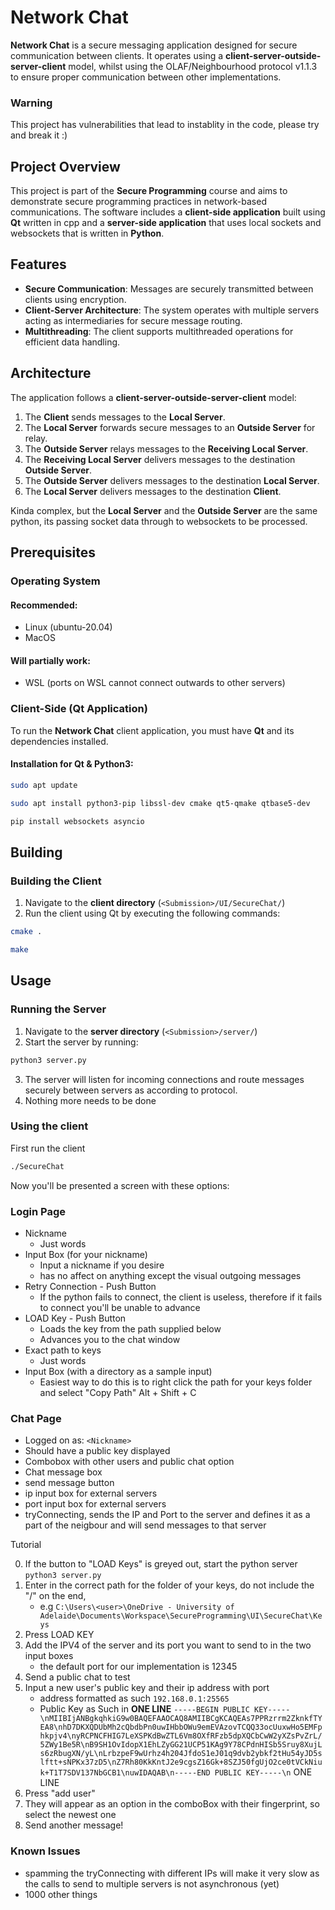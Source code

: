 # Network Chat

**Network Chat** is a secure messaging application designed for secure communication between clients. It operates using a **client-server-outside-server-client** model, whilst using the OLAF/Neighbourhood protocol v1.1.3 to ensure proper communication between other implementations.

### Warning

This project has vulnerabilities that lead to instablity in the code, please try and break it :)

## Project Overview

This project is part of the **Secure Programming** course and aims to demonstrate secure programming practices in network-based communications. The software includes a **client-side application** built using **Qt** written in cpp and a **server-side application** that uses local sockets and websockets that is written in **Python**.

## Features

- **Secure Communication**: Messages are securely transmitted between clients using encryption.
- **Client-Server Architecture**: The system operates with multiple servers acting as intermediaries for secure message routing.
- **Multithreading**: The client supports multithreaded operations for efficient data handling.

## Architecture

The application follows a **client-server-outside-server-client** model:
1. The **Client** sends messages to the **Local Server**.
2. The **Local Server** forwards secure messages to an **Outside Server** for relay.
3. The **Outside Server** relays messages to the **Receiving Local Server**.
4. The **Receiving Local Server** delivers messages to the destination **Outside Server**.
5. The **Outside Server** delivers messages to the destination **Local Server**.
5. The **Local Server** delivers messages to the destination **Client**.

Kinda complex, but the **Local Server** and the **Outside Server** are the same python, its passing socket data through to websockets to be processed.

## Prerequisites

### Operating System
#### Recommended:
- Linux (ubuntu-20.04)
- MacOS

#### Will partially work:
- WSL (ports on WSL cannot connect outwards to other servers)

### Client-Side (Qt Application)
To run the **Network Chat** client application, you must have **Qt** and its dependencies installed.

#### Installation for Qt & Python3:

```bash
sudo apt update
```
```bash
sudo apt install python3-pip libssl-dev cmake qt5-qmake qtbase5-dev
```
```bash
pip install websockets asyncio
```

## Building

### Building the Client

1. Navigate to the **client directory** (```<Submission>/UI/SecureChat/```)
2. Run the client using Qt by executing the following commands:

```bash
cmake .
```
```bash
make
```

## Usage

### Running the Server

1. Navigate to the **server directory** (```<Submission>/server/```)
2. Start the server by running:

```bash
python3 server.py
```

3. The server will listen for incoming connections and route messages securely between servers as according to protocol.
4. Nothing more needs to be done

### Using the client

First run the client

```bash
./SecureChat
```

Now you'll be presented a screen with these options:

### Login Page

- Nickname
   - Just words
- Input Box (for your nickname)
   - Input a nickname if you desire
   - has no affect on anything except the visual outgoing messages
- Retry Connection - Push Button
   - If the python fails to connect, the client is useless, therefore if it fails to connect you'll be unable to advance
- LOAD Key - Push Button
   - Loads the key from the path supplied below
   - Advances you to the chat window
- Exact path to keys
   - Just words
- Input Box (with a directory as a sample input)
   - Easiest way to do this is to right click the path for your keys folder and select "Copy Path" Alt + Shift + C


### Chat Page

- Logged on as: ``<Nickname>``
- Should have a public key displayed
- Combobox with other users and public chat option
- Chat message box
- send message button
- ip input box for external servers
- port input box for external servers
- tryConnecting, sends the IP and Port to the server and defines it as a part of the neigbour and will send messages to that server

Tutorial

0. If the button to "LOAD Keys" is greyed out, start the python server ``python3 server.py``
1. Enter in the correct path for the folder of your keys, do not include the "/" on the end,
   - e.g ``C:\Users\<user>\OneDrive - University of Adelaide\Documents\Workspace\SecureProgramming\UI\SecureChat\Keys``
2. Press LOAD KEY
3. Add the IPV4 of the server and its port you want to send to in the two input boxes
   - the default port for our implementation is 12345
4. Send a public chat to test
5. Input a new user's public key and their ip address with port
   - address formatted as such ```192.168.0.1:25565```
   - Public Key as Such in **ONE LINE** ```-----BEGIN PUBLIC KEY-----\nMIIBIjANBgkqhkiG9w0BAQEFAAOCAQ8AMIIBCgKCAQEAs7PPRzrrm2ZknkfTYEA8\nhD7DKXQDUbMh2cQbdbPn0uwIHbbOWu9emEVAzovTCQQ33ocUuxwHo5EMFphkpjv4\nyRCPNCFHIG7LeXSPKdBwZTL6Vm8OXfRFzb5dpXQCbCwW2yXZsPvZrL/5ZWy1Be5R\nB9SH1OvIdopX1EhLZyGG21UCP51KAg9Y78CPdnHISb5Sruy8XujLs6zRbugXN/yL\nLrbzpeF9wUrhz4h204JfdoS1eJ01q9dvb2ybkf2tHu54yJD5slftt+sNPKx37zD5\nZ7Rh80KkKntJ2e9cgsZ16Gk+8SZJ50fgUjO2ce0tVCkNiuk+T1T7SDV137NbGCB1\nuwIDAQAB\n-----END PUBLIC KEY-----\n``` ONE LINE
6. Press "add user"
7. They will appear as an option in the comboBox with their fingerprint, so select the newest one
8. Send another message!

### Known Issues
- spamming the tryConnecting with different IPs will make it very slow as the calls to send to multiple servers is not asynchronous (yet)
- 1000 other things